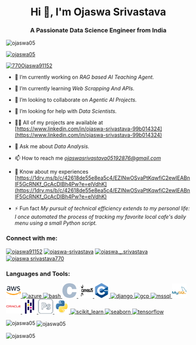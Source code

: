 <h1 align="center">Hi 👋, I'm Ojaswa Srivastava</h1>
<h3 align="center">A Passionate Data Science Engineer from India</h3>

<p align="left"> <img src="https://komarev.com/ghpvc/?username=ojaswa05&label=Profile%20views&color=0e75b6&style=flat" alt="ojaswa05" /> </p>

<p align="left"> <a href="https://github.com/ryo-ma/github-profile-trophy"><img src="https://github-profile-trophy.vercel.app/?username=ojaswa05" alt="ojaswa05" /></a> </p>

<p align="left"> <a href="https://twitter.com/770Ojaswa91152" target="blank"><img src="https://img.shields.io/twitter/follow/770Ojaswa91152?logo=twitter&style=for-the-badge" alt="770Ojaswa91152" /></a> </p>

- 🔭 I’m currently working on *RAG based AI Teaching Agent.*

- 🌱 I’m currently learning *Web Scrapping And APIs.*

- 👯 I’m looking to collaborate on *Agentic AI Projects.*

- 🤝 I’m looking for help with *Data Scientists.*

- 👨‍💻 All of my projects are available at [https://www.linkedin.com/in/ojaswa-srivastava-99b014324](https://www.linkedin.com/in/ojaswa-srivastava-99b014324)

- 💬 Ask me about *Data Analysis.*

- 📫 How to reach me *ojaswasrivastava05192876@gmail.com*

- 📄 Know about my experiences [https://1drv.ms/b/c/42618de55e8ea5c4/EZINwOSvaPtKqwfiC2ewIEABnIF5GcRNKf_GcAcDIBh4Pw?e=elVdhK](https://1drv.ms/b/c/42618de55e8ea5c4/EZINwOSvaPtKqwfiC2ewIEABnIF5GcRNKf_GcAcDIBh4Pw?e=elVdhK)

- ⚡ Fun fact *My pursuit of technical efficiency extends to my personal life: I once automated the process of tracking my favorite local cafe's daily menu using a small Python script.*

<h3 align="left">Connect with me:</h3>
<p align="left">
<a href="https://twitter.com/ojaswa91152" target="blank"><img align="center" src="https://raw.githubusercontent.com/rahuldkjain/github-profile-readme-generator/master/src/images/icons/Social/twitter.svg" alt="ojaswa91152" height="30" width="40" /></a>
<a href="https://linkedin.com/in/ojaswa-srivastava" target="blank"><img align="center" src="https://raw.githubusercontent.com/rahuldkjain/github-profile-readme-generator/master/src/images/icons/Social/linked-in-alt.svg" alt="ojaswa-srivastava" height="30" width="40" /></a>
<a href="https://instagram.com/ojaswa._.srivastava" target="blank"><img align="center" src="https://raw.githubusercontent.com/rahuldkjain/github-profile-readme-generator/master/src/images/icons/Social/instagram.svg" alt="ojaswa._.srivastava" height="30" width="40" /></a>
<a href="https://www.youtube.com/c/ojaswa srivastava770" target="blank"><img align="center" src="https://raw.githubusercontent.com/rahuldkjain/github-profile-readme-generator/master/src/images/icons/Social/youtube.svg" alt="ojaswa srivastava770" height="30" width="40" /></a>
</p>

<h3 align="left">Languages and Tools:</h3>
<p align="left"> <a href="https://aws.amazon.com" target="_blank" rel="noreferrer"> <img src="https://raw.githubusercontent.com/devicons/devicon/master/icons/amazonwebservices/amazonwebservices-original-wordmark.svg" alt="aws" width="40" height="40"/> </a> <a href="https://azure.microsoft.com/en-in/" target="_blank" rel="noreferrer"> <img src="https://www.vectorlogo.zone/logos/microsoft_azure/microsoft_azure-icon.svg" alt="azure" width="40" height="40"/> </a> <a href="https://www.gnu.org/software/bash/" target="_blank" rel="noreferrer"> <img src="https://www.vectorlogo.zone/logos/gnu_bash/gnu_bash-icon.svg" alt="bash" width="40" height="40"/> </a> <a href="https://www.cprogramming.com/" target="_blank" rel="noreferrer"> <img src="https://raw.githubusercontent.com/devicons/devicon/master/icons/c/c-original.svg" alt="c" width="40" height="40"/> </a> <a href="https://canvasjs.com" target="_blank" rel="noreferrer"> <img src="https://raw.githubusercontent.com/Hardik0307/Hardik0307/master/assets/canvasjs-charts.svg" alt="canvasjs" width="40" height="40"/> </a> <a href="https://www.w3schools.com/cpp/" target="_blank" rel="noreferrer"> <img src="https://raw.githubusercontent.com/devicons/devicon/master/icons/cplusplus/cplusplus-original.svg" alt="cplusplus" width="40" height="40"/> </a> <a href="https://www.djangoproject.com/" target="_blank" rel="noreferrer"> <img src="https://cdn.worldvectorlogo.com/logos/django.svg" alt="django" width="40" height="40"/> </a> <a href="https://cloud.google.com" target="_blank" rel="noreferrer"> <img src="https://www.vectorlogo.zone/logos/google_cloud/google_cloud-icon.svg" alt="gcp" width="40" height="40"/> </a> <a href="https://www.microsoft.com/en-us/sql-server" target="_blank" rel="noreferrer"> <img src="https://www.svgrepo.com/show/303229/microsoft-sql-server-logo.svg" alt="mssql" width="40" height="40"/> </a> <a href="https://www.mysql.com/" target="_blank" rel="noreferrer"> <img src="https://raw.githubusercontent.com/devicons/devicon/master/icons/mysql/mysql-original-wordmark.svg" alt="mysql" width="40" height="40"/> </a> <a href="https://www.oracle.com/" target="_blank" rel="noreferrer"> <img src="https://raw.githubusercontent.com/devicons/devicon/master/icons/oracle/oracle-original.svg" alt="oracle" width="40" height="40"/> </a> <a href="https://pandas.pydata.org/" target="_blank" rel="noreferrer"> <img src="https://raw.githubusercontent.com/devicons/devicon/2ae2a900d2f041da66e950e4d48052658d850630/icons/pandas/pandas-original.svg" alt="pandas" width="40" height="40"/> </a> <a href="https://www.photoshop.com/en" target="_blank" rel="noreferrer"> <img src="https://raw.githubusercontent.com/devicons/devicon/master/icons/photoshop/photoshop-line.svg" alt="photoshop" width="40" height="40"/> </a> <a href="https://www.python.org" target="_blank" rel="noreferrer"> <img src="https://raw.githubusercontent.com/devicons/devicon/master/icons/python/python-original.svg" alt="python" width="40" height="40"/> </a> <a href="https://scikit-learn.org/" target="_blank" rel="noreferrer"> <img src="https://upload.wikimedia.org/wikipedia/commons/0/05/Scikit_learn_logo_small.svg" alt="scikit_learn" width="40" height="40"/> </a> <a href="https://seaborn.pydata.org/" target="_blank" rel="noreferrer"> <img src="https://seaborn.pydata.org/_images/logo-mark-lightbg.svg" alt="seaborn" width="40" height="40"/> </a> <a href="https://www.tensorflow.org" target="_blank" rel="noreferrer"> <img src="https://www.vectorlogo.zone/logos/tensorflow/tensorflow-icon.svg" alt="tensorflow" width="40" height="40"/> </a> </p>

<p><img align="left" src="https://github-readme-stats.vercel.app/api/top-langs?username=ojaswa05&show_icons=true&locale=en&layout=compact" alt="ojaswa05" /></p>

<p>&nbsp;<img align="center" src="https://github-readme-stats.vercel.app/api?username=ojaswa05&show_icons=true&locale=en" alt="ojaswa05" /></p>

<p><img align="center" src="https://github-readme-streak-stats.herokuapp.com/?user=ojaswa05&" alt="ojaswa05" /></p>

